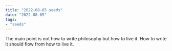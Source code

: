 ```yaml
---
title: "2022-08-05 seeds"
date: "2022-08-05"
tags:
- "seeds"
---
```


The main point is not how to write philosophy but how to live it. How to write it should flow from how to live it.